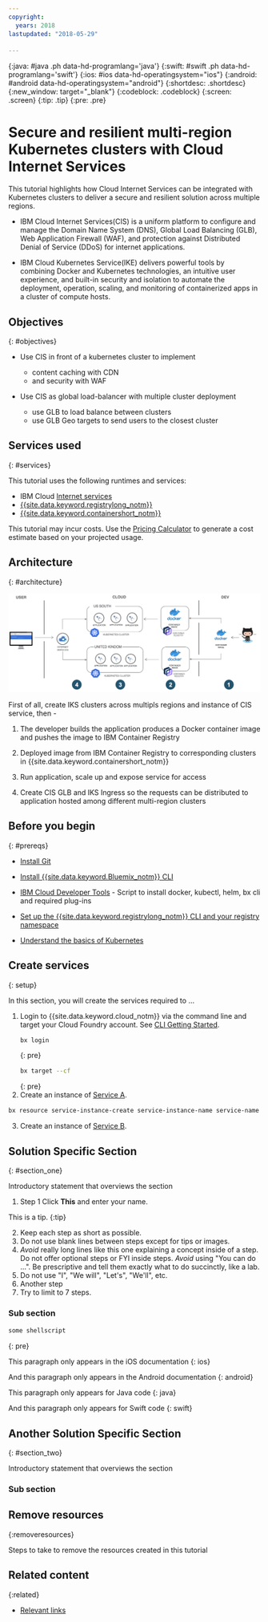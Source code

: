 ```yaml
---
copyright:
  years: 2018
lastupdated: "2018-05-29"

---
```


{:java: #java .ph data-hd-programlang='java'}
{:swift: #swift .ph data-hd-programlang='swift'}
{:ios: #ios data-hd-operatingsystem="ios"}
{:android: #android data-hd-operatingsystem="android"}
{:shortdesc: .shortdesc}
{:new_window: target="_blank"}
{:codeblock: .codeblock}
{:screen: .screen}
{:tip: .tip}
{:pre: .pre}

# Secure and resilient multi-region Kubernetes clusters with Cloud Internet Services
This tutorial highlights how Cloud Internet Services can be integrated with Kubernetes clusters to deliver a secure and resilient solution across multiple regions. 

* IBM Cloud Internet Services(CIS) is a uniform platform to configure and manage the Domain Name System (DNS), Global Load Balancing (GLB), Web Application Firewall (WAF), and protection against Distributed Denial of Service (DDoS) for internet applications. 

* IBM Cloud Kubernetes Service(IKE) delivers powerful tools by combining Docker and Kubernetes technologies, an intuitive user experience, and built-in security and isolation to automate the deployment, operation, scaling, and monitoring of containerized apps in a cluster of compute hosts.

## Objectives
{: #objectives}

* Use CIS in front of a kubernetes cluster
to implement 
  * content caching with CDN
  * and security with WAF

* Use CIS as global load-balancer with multiple cluster deployment
  * use GLB to load balance between clusters
  * use GLB Geo targets to send users to the closest cluster

## Services used
{: #services}


This tutorial uses the following runtimes and services:
* IBM Cloud [Internet services](https://console.bluemix.net/catalog/services/internet-services)
* [{{site.data.keyword.registrylong_notm}}](https://console.bluemix.net/containers-kubernetes/launchRegistryView)
* [{{site.data.keyword.containershort_notm}}](https://console.bluemix.net/containers-kubernetes/catalog/cluster)

This tutorial may incur costs. Use the [Pricing Calculator](https://console.bluemix.net/pricing/) to generate a cost estimate based on your projected usage.

## Architecture
{: #architecture}

<p style="text-align: center;">

  ![Architecture](images/other/cis-iks.Architecture.png)
</p>

First of all, create IKS clusters across multipls regions and instance of CIS service, then -

1. The developer builds the application produces a Docker container image and pushes the image to IBM Container Registry

2. Deployed image from IBM Container Registry to corresponding clusters in {{site.data.keyword.containershort_notm}} 

3. Run application, scale up and expose service for access

4. Create CIS GLB and IKS Ingress so the requests can be distributed to application hosted among different multi-region clusters

## Before you begin
{: #prereqs}

* [Install Git](https://git-scm.com/)
* [Install {{site.data.keyword.Bluemix_notm}} CLI](https://console.bluemix.net/docs/cli/reference/bluemix_cli/get_started.html#getting-started)
* [IBM Cloud Developer Tools](https://github.com/IBM-Cloud/ibm-cloud-developer-tools) - Script to install docker, kubectl, helm, bx cli and required plug-ins

* [Set up the {{site.data.keyword.registrylong_notm}} CLI and your registry namespace](https://console.bluemix.net/docs/services/Registry/registry_setup_cli_namespace.html)

* [Understand the basics of Kubernetes](https://kubernetes.io/docs/tutorials/kubernetes-basics/)

## Create services
{: setup}

In this section, you will create the services required to ...

1. Login to {{site.data.keyword.cloud_notm}} via the command line and target your Cloud Foundry account. See [CLI Getting Started](https://console.bluemix.net/docs/cli/reference/bluemix_cli/get_started.html#getting-started).
    ```sh
    bx login
    ```
    {: pre}
    ```sh
    bx target --cf
    ```
    {: pre}
2. Create an instance of [Service A](https://console.bluemix.net/catalog/services/the-service-name).
  ```sh
  bx resource service-instance-create service-instance-name service-name lite global
  ```
3. Create an instance of [Service B](https://console.bluemix.net/catalog/services/the-service-name).

## Solution Specific Section
{: #section_one}

Introductory statement that overviews the section

1. Step 1 Click **This** and enter your name.

  This is a tip.
  {:tip}

2. Keep each step as short as possible.
3. Do not use blank lines between steps except for tips or images.
4. *Avoid* really long lines like this one explaining a concept inside of a step. Do not offer optional steps or FYI inside steps. *Avoid* using "You can do ...". Be prescriptive and tell them exactly what to do succinctly, like a lab.
5. Do not use "I", "We will", "Let's", "We'll", etc.
6. Another step
7. Try to limit to 7 steps.

### Sub section

   ```bash
   some shellscript
   ```
   {: pre}


This paragraph only appears in the iOS documentation
{: ios}

And this paragraph only appears in the Android documentation
{: android}

This paragraph only appears for Java code
{: java}

And this paragraph only appears for Swift code
{: swift}


## Another Solution Specific Section
{: #section_two}

Introductory statement that overviews the section

### Sub section

## Remove resources
{:removeresources}

Steps to take to remove the resources created in this tutorial

## Related content
{:related}

* [Relevant links](https://blah)
